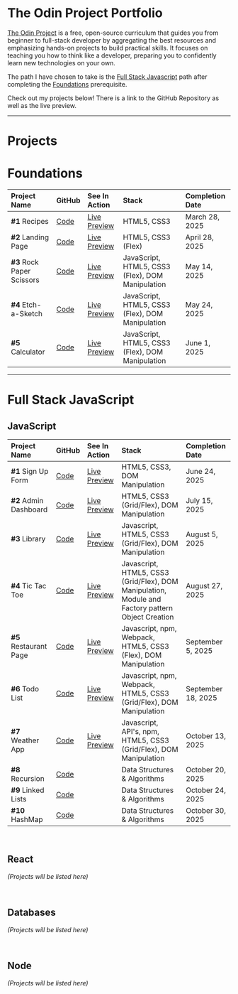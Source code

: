 # The Odin Project Portfolio

[The Odin Project](https://www.theodinproject.com/) is a free, open-source curriculum that guides you from beginner to full-stack developer by aggregating the best resources and emphasizing hands-on projects to build practical skills. It focuses on teaching you how to think like a developer, preparing you to confidently learn new technologies on your own.

The path I have chosen to take is the [Full Stack Javascript](https://www.theodinproject.com/paths/full-stack-javascript) path after completing the [Foundations](https://www.theodinproject.com/paths/foundations) prerequisite. 


Check out my projects below! There is a link to the GitHub Repository as well as the live preview.

***

# Projects

# Foundations 

| Project Name | GitHub | See In Action | Stack | Completion Date |
| :--- | :--- | :--- | :--- | :--- |
| **#1** Recipes | [Code](https://github.com/DanielKolocka/odin-recipes) | [Live Preview](https://danielkolocka.github.io/odin-recipes/) | HTML5, CSS3 | March 28, 2025 |
| **#2** Landing Page | [Code](https://github.com/DanielKolocka/Website-Landing-Page) | [Live Preview](https://danielkolocka.github.io/website-landing-page/) | HTML5, CSS3 (Flex) | April 28, 2025 |
| **#3** Rock Paper Scissors | [Code](https://github.com/DanielKolocka/rock-papers-scissors) | [Live Preview](https://danielkolocka.github.io/rock-papers-scissors/) | JavaScript, HTML5, CSS3 (Flex), DOM Manipulation | May 14, 2025 |
| **#4** Etch-a-Sketch | [Code](https://github.com/DanielKolocka/etch-a-sketch) | [Live Preview](https://danielkolocka.github.io/etch-a-sketch/) | JavaScript, HTML5, CSS3 (Flex), DOM Manipulation | May 24, 2025 |
| **#5** Calculator | [Code](https://github.com/DanielKolocka/odin-calculator) | [Live Preview](https://danielkolocka.github.io/odin-calculator/) | JavaScript, HTML5, CSS3 (Flex), DOM Manipulation | June 1, 2025 |

***

# Full Stack JavaScript

## JavaScript

| Project Name | GitHub | See In Action | Stack | Completion Date |
| :--- | :--- | :--- | :--- | :--- |
| **#1** Sign Up Form | [Code](https://github.com/DanielKolocka/sign-up-form) | [Live Preview](https://danielkolocka.github.io/sign-up-form/) | HTML5, CSS3, DOM Manipulation | June 24, 2025 |
| **#2** Admin Dashboard | [Code](https://github.out/DanielKolocka/admin-dashboard) | [Live Preview](https://danielkolocka.github.io/admin-dashboard/) | HTML5, CSS3 (Grid/Flex), DOM Manipulation | July 15, 2025 |
| **#3** Library | [Code](https://github.com/DanielKolocka/library) | [Live Preview](https://danielkolocka.github.io/library/) | Javascript, HTML5, CSS3 (Grid/Flex), DOM Manipulation | August 5, 2025 |
| **#4** Tic Tac Toe | [Code](https://github.com/DanielKolocka/tic-tac-toe) | [Live Preview](https://danielkolocka.github.io/tic-tac-toe/) | Javascript, HTML5, CSS3 (Grid/Flex), DOM Manipulation, Module and Factory pattern Object Creation | August 27, 2025 |
| **#5** Restaurant Page | [Code](https://github.com/DanielKolocka/restaurant-page) | [Live Preview](https://danielkolocka.github.io/restaurant-page/) | Javascript, npm, Webpack, HTML5, CSS3 (Flex), DOM Manipulation | September 5, 2025 |
| **#6** Todo List | [Code](https://github.com/DanielKolocka/todo-list) | [Live Preview](https://danielkolocka.github.io/todo-list/) | Javascript, npm, Webpack, HTML5, CSS3 (Grid/Flex), DOM Manipulation | September 18, 2025 |
| **#7** Weather App | [Code](https://github.com/DanielKolocka/weather-app) | [Live Preview](https://danielkolocka.github.io/weather-app/) | Javascript, API's, npm, HTML5, CSS3 (Grid/Flex), DOM Manipulation | October 13, 2025 |
| **#8** Recursion | [Code](https://github.com/DanielKolocka/recursion) |  | Data Structures & Algorithms | October 20, 2025 |
| **#9** Linked Lists | [Code](https://github.com/DanielKolocka/linked-lists) |  | Data Structures & Algorithms | October 24, 2025 |
| **#10** HashMap | [Code](https://github.com/DanielKolocka/hash-map) |  | Data Structures & Algorithms | October 30, 2025 |

<br>

## React

*(Projects will be listed here)*

<br>

## Databases

*(Projects will be listed here)*

<br>

## Node

*(Projects will be listed here)*